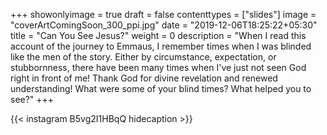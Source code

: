+++
showonlyimage = true
draft = false
contenttypes = ["slides"]
image = "coverArtComingSoon_300_ppi.jpg"
date = "2019-12-06T18:25:22+05:30"
title = "Can You See Jesus?"
weight = 0
description = "When I read this account of the journey to Emmaus, I remember times when I was blinded like the men of the story. Either by circumstance, expectation, or stubbornness, there have been many times when I've just not seen God right in front of me! Thank God for divine revelation and renewed understanding! What were some of your blind times? What helped you to see?"
+++


{{< instagram B5vg2I1HBqQ hidecaption >}}
